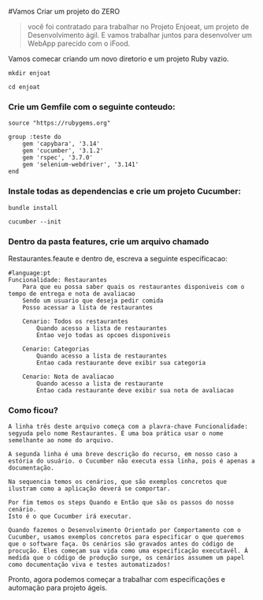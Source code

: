 #Vamos Criar um projeto do ZERO
>você foi contratado para trabalhar no Projeto Enjoeat, um projeto de Desenvolvimento ágil. E vamos trabalhar juntos para desenvolver um WebApp parecido com o iFood.

Vamos comecar criando um novo diretorio e um projeto Ruby vazio.
```
mkdir enjoat

cd enjoat
```

### Crie um Gemfile com o seguinte conteudo:
```
source "https://rubygems.org"

group :teste do
    gem 'capybara', '3.14'
    gem 'cucumber', '3.1.2'
    gem 'rspec', '3.7.0'
    gem 'selenium-webdriver', '3.141'
end
```     
### Instale todas as dependencias e crie um projeto Cucumber:
```
bundle install

cucumber --init
```
### Dentro da pasta features, crie um arquivo chamado
Restaurantes.feaute e dentro de, escreva a seguinte especificacao:
```
#language:pt
Funcionalidade: Restaurantes
    Para que eu possa saber quais os restaurantes disponiveis com o tempo de entrega e nota de avaliacao
    Sendo um usuario que deseja pedir comida
    Posso acessar a lista de restaurantes

    Cenario: Todos os restaurantes
        Quando acesso a lista de restaurantes
        Entao vejo todas as opcoes disponiveis

    Cenario: Categorias
        Quando acesso a lista de restaurantes
        Entao cada restaurante deve exibir sua categoria

    Cenario: Nota de avaliacao
        Quando acesso a lista de restaurante
        Entao cada restaurante deve exibir sua nota de avaliacao
```

### Como ficou?
    A linha três deste arquivo começa com a plavra-chave Funcionalidade: segyuda pelo nome Restaurantes. É uma boa prática usar o nome semelhante ao nome do arquivo.

    A segunda linha é uma breve descrição do recurso, em nosso caso a estória do usuário. o Cucumber não executa essa linha, pois é apenas a documentação.

    Na sequencia temos os cenários, que são exemplos concretos que ilustram como a aplicação deverá se comportar.

    Por fim temos os steps Quando e Então que são os passos do nosso cenário.
    Isto é o que Cucumber irá executar.
  
    Quando fazemos o Desenvolvimento Orientado por Comportamento com o Cucumber, usamos exemplos concretos para especificar o que queremos que o software faça. Os cenários são gravados antes do código de procução. Eles começam sua vida como uma especificação executavél. À medida que o código de produção surge, os cenários assumem um papel como documentação viva e testes automatizados!
    
Pronto, agora podemos começar a trabalhar com especificações e automação para projeto ágeis.